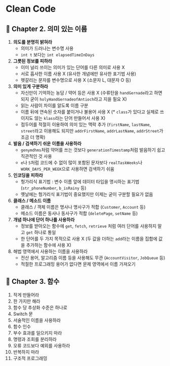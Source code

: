 # Clean Code

## :ticket: Chapter 2. 의미 있는 이름
1. **의도를 분명히 밝혀라**
    * 의미가 드러나는 변수명 사용
    * ```int t``` 보다는 ```int elapsedTimeInDays```
2. **그릇된 정보를 피하라**
    * 이미 널리 쓰이는 의미가 있는 단어를 다른 의미로 사용 X
    * 서로 흡사한 이름 사용 X (유사한 개념에만 유사한 표기법 사용)
    * 헷갈리는 문자를 변수명으로 사용 X (소문자 L, 대문자 O 등)
3. **의미 있게 구분하라**
    * 자신만이 기억하는 농담 / 약어 등은 사용 X (수류탄을 ```handGernade```라고 하면 되지 굳이 ```holyHandGernadeofAntioch```라고 지을 필요 X)
    * 읽는 사람이 차이를 알도록 이름 구분
    * 이름 뒤에 연속된 숫자를 붙이거나 불용어 사용 X (* ```class```가 있다고 실제로 쓰이지도 않는 ```klass```라는 단어 만들어서 사용 X)
    * 접두어를 적절히 이용하여 의미 있는 맥락 추가 (```firstName```, ```lastName```, ```street```라고 이용해도 되지만 ```addrFirstName```, ```addrLastName```, ```addrStreet```가 조금 더 명확)
4. **발음 / 검색하기 쉬운 이름을 사용하라**
    * ```genymdhms```처럼 약어를 쓰는 것보다 ```generationTimestamp```처럼 발음하기 쉽고 직관적인 것 사용
    * ```e```나 ```5```처럼 코드에 수 없이 많이 포함된 문자보다 ```realTaskWeeks```나 ```WORK_DAYS_PER_WEEK```으로 사용하면 검색하기 쉬움
5. **인코딩을 피하라**
    * 헝가리식 표기법 : 변수 이름 앞에 데이터 타입을 명시하는 표기법 (```str_phoneNumber```, ```b_isRainy``` 등)
    * 옛날에는 헝가리식 표기법이 중요했지만 이제는 굳이 구분할 필요가 없음
6. **클래스 / 메소드 이름**
    * 클래스 / 객체 이름은 명사나 명사구가 적합 (```Customer```, ```Account``` 등)
    * 메소드 이름은 동사나 동사구가 적합 (```deletePage```, ```setName``` 등)
7. **개념 하나에 단어 하나를 사용하라**
    * 정보를 받아오는 함수에 ```get```, ```fetch```, ```retrieve``` 처럼 여러 단어를 사용하지 말고 ```get``` 하나로 통일
    * 한 단어를 두 가지 목적으로 사용 X (두 값을 더하는 ```add```라는 이름을 집합에 값을 추가하는 함수에 사용 X)
8. 해법 영역에서 사용하는 이름을 사용하라
    * 전산 용어, 알고리즘 이름 등을 사용해도 무관 (```AccountVisitor```, ```JobQueue``` 등)
    * 적절한 프로그래밍 용어가 없다면 문제 영역에서 이름 가져오기


## :slot_machine: Chapter 3. 함수
1. 작게 만들어라
2. 한 가지만 해라
3. 함수 당 추상화 수준은 하나로
4. Switch 문
5. 서술적인 이름을 사용하라
6. 함수 인수
7. 부수 효과를 일으키지 마라
8. 명령과 조회를 분리하라
9. 오류 코드보다 예외를 사용하라
10. 반복하지 마라
11. 구조적 프로그래밍
